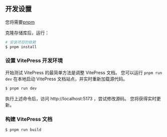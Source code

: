 ## 开发设置

您将需要[pnpm](https://pnpm.io)

克隆存储库后，运行：

```sh
# 安装项目的依赖
$ pnpm install
```

### 设置 VitePress 开发环境

开始测试 VitePress 的最简单方法是调整 VitePress 文档。 您可以运行 `pnpm run dev` 在本地启动 VitePress 文档站点，并实时重新加载源代码。

```sh
$ pnpm run dev
```

执行上述命令后，访问 http://localhost:5173 ，尝试修改源码。 您将获得实时更新。

### 构建 VitePress 文档

```sh
$ pnpm run build
```
